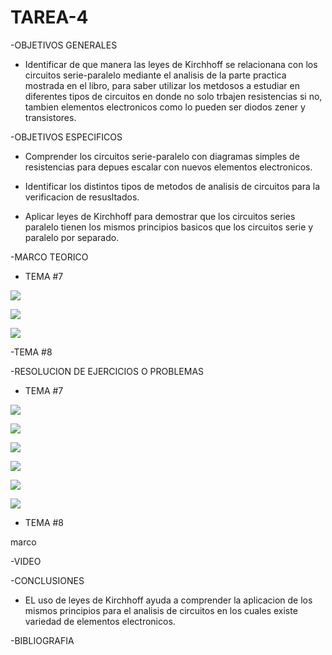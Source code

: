 # TAREA-4

-OBJETIVOS GENERALES

- Identificar de que manera las leyes de Kirchhoff se relacionana con los circuitos serie-paralelo mediante el analisis de la parte practica mostrada en el libro, para saber utilizar los metdosos a estudiar en diferentes tipos de circuitos en donde no solo trbajen resistencias si no, tambien elementos electronicos como lo pueden ser diodos zener y transistores.


-OBJETIVOS ESPECIFICOS

- Comprender los circuitos serie-paralelo con diagramas simples de resistencias para depues escalar con nuevos elementos electronicos.

- Identificar los distintos tipos de metodos de analisis de circuitos para la verificacion de resusltados.

- Aplicar leyes de Kirchhoff para demostrar que los circuitos series paralelo tienen los mismos principios basicos que los circuitos serie y paralelo por separado.


-MARCO TEORICO

- TEMA #7

![](https://user-images.githubusercontent.com/84397282/123733661-82093180-d861-11eb-868d-9ad7c167741a.jpg)

![](https://user-images.githubusercontent.com/84397282/123733662-82a1c800-d861-11eb-9f7a-169fd025c750.jpg)

![](https://user-images.githubusercontent.com/84397282/123733663-82a1c800-d861-11eb-85a5-85a5e3aaa42c.jpg)



-TEMA #8



-RESOLUCION DE EJERCICIOS O PROBLEMAS

- TEMA #7

![](https://user-images.githubusercontent.com/84397282/123870182-95ff7280-d8f7-11eb-96d4-52c51de6fef8.jpg)

![](https://user-images.githubusercontent.com/84397282/124843547-c5495b80-df57-11eb-9edb-97f08b9786e2.jpg)

![](https://user-images.githubusercontent.com/84397282/124843551-c5e1f200-df57-11eb-9260-dc64cfb33f91.jpg)

![](https://user-images.githubusercontent.com/84397282/124843552-c5e1f200-df57-11eb-8389-40e21668b366.jpg)

![](https://user-images.githubusercontent.com/84397282/124843554-c67a8880-df57-11eb-99cf-1f6a89446757.jpg)

![](https://user-images.githubusercontent.com/84397282/124843555-c67a8880-df57-11eb-88d6-50353a45b64b.jpg)


- TEMA #8

marco

-VIDEO


-CONCLUSIONES

- EL uso de leyes de Kirchhoff ayuda a comprender la aplicacion de los mismos principios para el analisis de circuitos en los cuales existe variedad de elementos electronicos.

-BIBLIOGRAFIA




